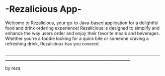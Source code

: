 <h1>-Rezalicious App-</h1>

<p>Welcome to Rezalicious, your go-to Java-based application for a delightful food and drink ordering experience! Rezalicious is designed to simplify and enhance the way users order and enjoy their favorite meals and beverages. Whether you're a foodie looking for a quick bite or someone craving a refreshing drink, Rezalicious has you covered.</p>
<p>_____________________________________________________________________________________________________________________________________________</p>


by reza
